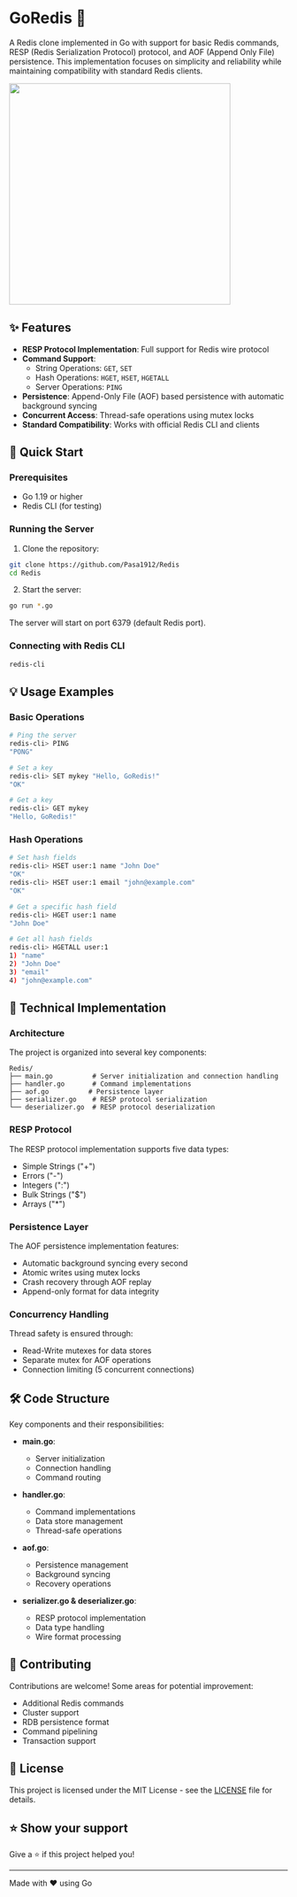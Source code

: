 # GoRedis 🚀

A Redis clone implemented in Go with support for basic Redis commands, RESP (Redis Serialization Protocol) protocol, and AOF (Append Only File) persistence. This implementation focuses on simplicity and reliability while maintaining compatibility with standard Redis clients.

<img src="https://retool.com/_next/image?url=https%3A%2F%2Fcdn.sanity.io%2Fimages%2Fbclf52sw%2Fproduction%2F76750a5eba5df22b3abe63904b770da4a4473557-2048x800.webp&w=3840&q=75" height="400">

## ✨ Features

- **RESP Protocol Implementation**: Full support for Redis wire protocol
- **Command Support**:
  - String Operations: `GET`, `SET`
  - Hash Operations: `HGET`, `HSET`, `HGETALL`
  - Server Operations: `PING`
- **Persistence**: Append-Only File (AOF) based persistence with automatic background syncing
- **Concurrent Access**: Thread-safe operations using mutex locks
- **Standard Compatibility**: Works with official Redis CLI and clients

## 🚀 Quick Start

### Prerequisites

- Go 1.19 or higher
- Redis CLI (for testing)

### Running the Server

1. Clone the repository:

```bash
git clone https://github.com/Pasa1912/Redis
cd Redis
```

2. Start the server:

```bash
go run *.go
```

The server will start on port 6379 (default Redis port).

### Connecting with Redis CLI

```bash
redis-cli
```

## 💡 Usage Examples

### Basic Operations

```bash
# Ping the server
redis-cli> PING
"PONG"

# Set a key
redis-cli> SET mykey "Hello, GoRedis!"
"OK"

# Get a key
redis-cli> GET mykey
"Hello, GoRedis!"
```

### Hash Operations

```bash
# Set hash fields
redis-cli> HSET user:1 name "John Doe"
"OK"
redis-cli> HSET user:1 email "john@example.com"
"OK"

# Get a specific hash field
redis-cli> HGET user:1 name
"John Doe"

# Get all hash fields
redis-cli> HGETALL user:1
1) "name"
2) "John Doe"
3) "email"
4) "john@example.com"
```

## 🔧 Technical Implementation

### Architecture

The project is organized into several key components:

```
Redis/
├── main.go          # Server initialization and connection handling
├── handler.go       # Command implementations
├── aof.go          # Persistence layer
├── serializer.go    # RESP protocol serialization
└── deserializer.go  # RESP protocol deserialization
```

### RESP Protocol

The RESP protocol implementation supports five data types:

- Simple Strings ("+")
- Errors ("-")
- Integers (":")
- Bulk Strings ("$")
- Arrays ("\*")

### Persistence Layer

The AOF persistence implementation features:

- Automatic background syncing every second
- Atomic writes using mutex locks
- Crash recovery through AOF replay
- Append-only format for data integrity

### Concurrency Handling

Thread safety is ensured through:

- Read-Write mutexes for data stores
- Separate mutex for AOF operations
- Connection limiting (5 concurrent connections)

## 🛠️ Code Structure

Key components and their responsibilities:

- **main.go**:

  - Server initialization
  - Connection handling
  - Command routing

- **handler.go**:

  - Command implementations
  - Data store management
  - Thread-safe operations

- **aof.go**:

  - Persistence management
  - Background syncing
  - Recovery operations

- **serializer.go & deserializer.go**:
  - RESP protocol implementation
  - Data type handling
  - Wire format processing

## 🤝 Contributing

Contributions are welcome! Some areas for potential improvement:

- Additional Redis commands
- Cluster support
- RDB persistence format
- Command pipelining
- Transaction support

## 📝 License

This project is licensed under the MIT License - see the [LICENSE](LICENSE) file for details.

## ⭐️ Show your support

Give a ⭐️ if this project helped you!

---

Made with ❤️ using Go
